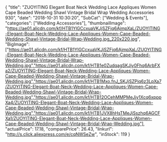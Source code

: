 {
	"title": "ZUOYITING Elegant Boat Neck Wedding Lace Appliques Women Cape Beaded Wedding Shawl Vintage Bridal Wrap Wedding Accessories 930",
	"date": "2018-10-31 10:30:20",
	"SubCat": ["Wedding & Events"],
	"categories": ["Wedding Accessories"],
	"thumbnailImage": "https://ae01.alicdn.com/kf/HTB1YlGCcxuaVKJjSZFjq6AjmpXaL/ZUOYITING-Elegant-Boat-Neck-Wedding-Lace-Appliques-Women-Cape-Beaded-Wedding-Shawl-Vintage-Bridal-Wrap-Wedding.jpg_220x220.jpg",
	"BigImage": ["https://ae01.alicdn.com/kf/HTB1YlGCcxuaVKJjSZFjq6AjmpXaL/ZUOYITING-Elegant-Boat-Neck-Wedding-Lace-Appliques-Women-Cape-Beaded-Wedding-Shawl-Vintage-Bridal-Wrap-Wedding.jpg","https://ae01.alicdn.com/kf/HTB1e0ZudqagSKJjy0Fhq6ArbFXa2/ZUOYITING-Elegant-Boat-Neck-Wedding-Lace-Appliques-Women-Cape-Beaded-Wedding-Shawl-Vintage-Bridal-Wrap-Wedding.jpg","https://ae01.alicdn.com/kf/HTB1Mxo.fnJ_SKJjSZPiq6z3LpXa7/ZUOYITING-Elegant-Boat-Neck-Wedding-Lace-Appliques-Women-Cape-Beaded-Wedding-Shawl-Vintage-Bridal-Wrap-Wedding.jpg","https://ae01.alicdn.com/kf/HTB12OCehMMPMeJjy1Xcq6xpppXa4/ZUOYITING-Elegant-Boat-Neck-Wedding-Lace-Appliques-Women-Cape-Beaded-Wedding-Shawl-Vintage-Bridal-Wrap-Wedding.jpg","https://ae01.alicdn.com/kf/HTB1JVX8hHsTMeJjSszhq6AGCFXa1/ZUOYITING-Elegant-Boat-Neck-Wedding-Lace-Appliques-Women-Cape-Beaded-Wedding-Shawl-Vintage-Bridal-Wrap-Wedding.jpg"],
	"actualPrice": 17.18,
	"comparePrice": 26.43,
	"linkurl": "http://s.click.aliexpress.com/e/cqNWSeZw",
	"inStock": 119
}
